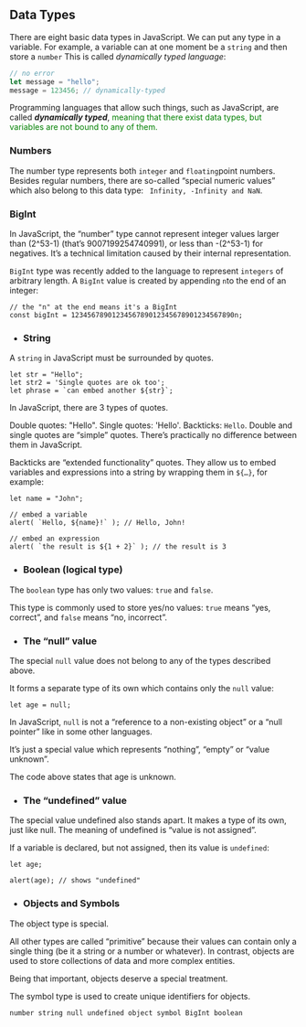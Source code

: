 ## Data Types
There are eight basic data types in JavaScript. 
We can put any type in a variable. For example, a variable can at one moment be a ``string`` and then store a ``number`` This is called _dynamically typed language_:  
```js
// no error
let message = "hello";
message = 123456; // dynamically-typed
```
Programming languages that allow such things, such as JavaScript, are called ***_dynamically typed_***, <span style="color: green"> meaning that there exist data types, but variables are not bound to any of them.</span>

 ### Numbers
 The number type represents both ``integer`` and ``floating``point numbers.
 Besides regular numbers, there are so-called “special numeric values” which also belong to this data type: `` Infinity, -Infinity and NaN``.

 ### BigInt
In JavaScript, the “number” type cannot represent integer values larger than (2^53-1) (that’s 9007199254740991), or less than -(2^53-1) for negatives. It’s a technical limitation caused by their internal representation.

``BigInt`` type was recently added to the language to represent ``integers`` of arbitrary length.
A ``BigInt`` value is created by appending ``n``to the end of an integer:
```JS
// the "n" at the end means it's a BigInt
const bigInt = 1234567890123456789012345678901234567890n;
```

- ### String
A ``string`` in JavaScript must be surrounded by quotes.
```JS
let str = "Hello";
let str2 = 'Single quotes are ok too';
let phrase = `can embed another ${str}`;
```
In JavaScript, there are 3 types of quotes.

Double quotes: "Hello".
Single quotes: 'Hello'.
Backticks: `Hello`.
Double and single quotes are “simple” quotes. There’s practically no difference between them in JavaScript.

Backticks are “extended functionality” quotes. They allow us to embed variables and expressions into a string by wrapping them in ``${…}``, for example:
```JS
let name = "John";

// embed a variable
alert( `Hello, ${name}!` ); // Hello, John!

// embed an expression
alert( `the result is ${1 + 2}` ); // the result is 3
```
- ### Boolean (logical type)
The ``boolean`` type has only two values: ```true``` and ```false```.

This type is commonly used to store yes/no values: ``true`` means “yes, correct”, and ``false`` means “no, incorrect”.

- ### The “null” value
The special ``null`` value does not belong to any of the types described above.

It forms a separate type of its own which contains only the ``null`` value:
```JS
let age = null;
```
In JavaScript, ``null`` is not a “reference to a non-existing object” or a “null pointer” like in some other languages.

It’s just a special value which represents “nothing”, “empty” or “value unknown”.

The code above states that age is unknown.

- ### The “undefined” value
The special value undefined also stands apart. It makes a type of its own, just like null.
The meaning of undefined is “value is not assigned”.

If a variable is declared, but not assigned, then its value is ``undefined``:
```JS
let age;

alert(age); // shows "undefined"
```

- ### Objects and Symbols
The object type is special.

All other types are called “primitive” because their values can contain only a single thing (be it a string or a number or whatever). In contrast, objects are used to store collections of data and more complex entities.

Being that important, objects deserve a special treatment. 

The symbol type is used to create unique identifiers for objects. 

``` Eight data types
number string null undefined object symbol BigInt boolean
```